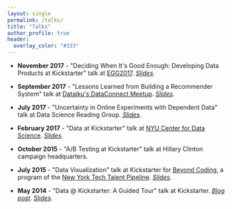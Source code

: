 ```yaml
---
layout: single
permalink: /talks/
title: "Talks"
author_profile: true
header:
  overlay_color: "#333"
---
```


- **November 2017** - "Deciding When It's Good Enough: Developing Data Products at Kickstarter" talk at [EGG2017](https://pages.dataiku.com/egg2017-non-conforming-data-science-conference). *[Slides](https://github.com/selftext/talks/blob/master/2017_11_30_egg2017/Deciding%20When%20It's%20Good%20Enough%20-%20Developing%20Data%20Products%20at%20Kickstarter%20-%202017-11-30.pdf)*.

- **September 2017** - "Lessons Learned from Building a Recommender System" talk at [Dataiku's DataConnect Meetup](https://www.meetup.com/Analytics-Data-Science-by-Dataiku-NY/events/242224909/). *[Slides](https://github.com/selftext/talks/blob/master/2017_09_14_dataiku_meetup/Lessons%20Learned%20from%20Building%20a%20Recommender%20System%20-%2009-14-17.pdf)*.

- **July 2017** - "Uncertainty in Online Experiments with Dependent Data" talk at Data Science Reading Group. *[Slides](https://github.com/selftext/talks/blob/master/2017_07_25_data_science_reading_group/Uncertainty%20in%20Online%20Experiments%20with%20Dependent%20Data%20-%20Data%20Science%20Reading%20Group%2007-25-17.pdf)*.

- **February 2017** - "Data at Kickstarter" talk at [NYU Center for Data Science](https://cds.nyu.edu/). *[Slides](https://github.com/selftext/talks/blob/master/2017_02_10_nyu_center_for_data_science/Company%20Information%20Session%20for%20NYU%20Center%20for%20Data%20Science%20-%2002-10-17.pdf)*.

- **October 2015** - "A/B Testing at Kickstarter" talk at Hillary Clinton campaign headquarters.

- **July 2015** - "Data Visualization" talk at Kickstarter for [Beyond Coding](https://beyondcoding.io/), a program of the [New York Tech Talent Pipeline](http://www.techtalentpipeline.nyc/). *[Slides](https://github.com/selftext/talks/blob/master/2015_07_28_nyttp_beyond_coding/Beyond%20Coding%20-%20Data%20Visualization.pdf)*.

- **May 2014** - "Data @ Kickstarter: A Guided Tour" talk at Kickstarter. *[Blog post](https://kickstarter.engineering/data-kickstarter-a-guided-tour-14c7d7dc1eed)*. *[Slides](https://speakerdeck.com/fredbenenson/data-at-kickstarter-a-guided-tour)*.
